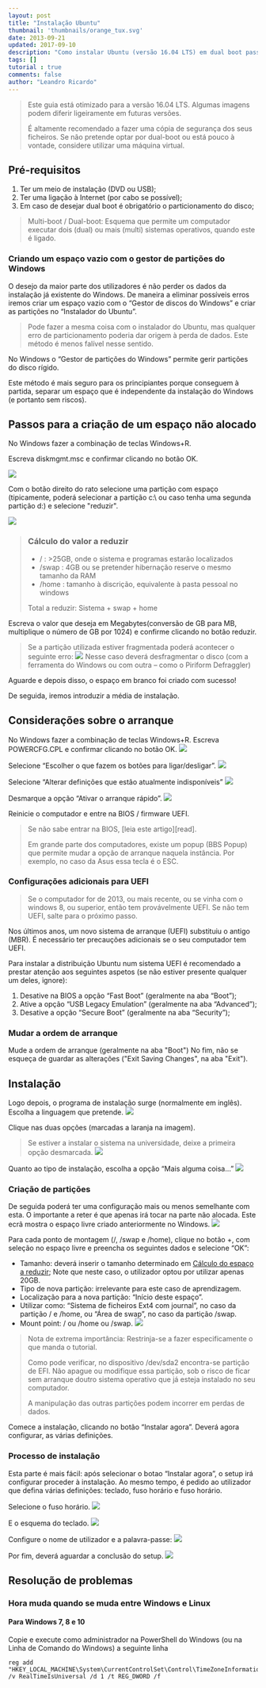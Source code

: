```yaml
---
layout: post
title: "Instalação Ubuntu"
thumbnail: 'thumbnails/orange_tux.svg'
date: 2013-09-21
updated: 2017-09-10
description: "Como instalar Ubuntu (versão 16.04 LTS) em dual boot passo a passo."
tags: []
tutorial : true
comments: false
author: "Leandro Ricardo"
---
```


<!--TODO: make adequate warning-->
>Este guia está otimizado para a versão 16.04 LTS. Algumas imagens podem diferir ligeiramente em futuras versões.
>
>É altamente recomendado a fazer uma cópia de segurança dos seus ficheiros. Se não pretende optar por dual-boot ou está pouco à vontade, considere utilizar uma máquina virtual.

## Pré-requisitos
1. Ter um meio de instalação (DVD ou USB);
2. Ter uma ligação à Internet (por cabo se possível);
3. Em caso de desejar dual boot é obrigatório o particionamento do disco;

>Multi-boot / Dual-boot: Esquema que permite um computador executar dois (dual) ou mais (multi) sistemas operativos, quando este é ligado.

### Criando um espaço vazio com o gestor de partições do Windows 

O desejo da maior parte dos utilizadores é não perder os dados da instalação já existente do Windows. De maneira a eliminar possíveis erros iremos criar um espaço vazio com o “Gestor de discos do Windows” e criar as partições no “Instalador do Ubuntu”.

>Pode fazer a mesma coisa com o instalador do Ubuntu, mas qualquer erro de particionamento poderia dar origem à perda de dados. Este método é menos falível nesse sentido.

No Windows o “Gestor de partições do Windows” permite gerir partições do disco rígido.

Este método é mais seguro para os principiantes porque conseguem à partida, separar um espaço que é independente da instalação do Windows (e portanto sem riscos).

## Passos para a criação de um espaço não alocado 

No Windows fazer a combinação de teclas Windows+R.

Escreva diskmgmt.msc e confirmar clicando no botão OK.

![](img/disk_1.png)

Com o botão direito do rato selecione uma partição com espaço (tipicamente, poderá selecionar a partição c:\ ou  caso tenha uma segunda partição d:\) e selecione "reduzir".

![](img/disk_2.png)

>### Cálculo do valor a reduzir
>+ / : >25GB, onde o sistema e programas estarão localizados
>+ /swap : 4GB ou se pretender hibernação reserve o mesmo tamanho da RAM
>+ /home : tamanho à discrição, equivalente à pasta pessoal no windows
>
>Total a reduzir: Sistema + swap + home

Escreva o valor que deseja em Megabytes(conversão de GB para MB, multiplique o número de GB por 1024) e confirme clicando no botão reduzir.

>Se a partição utilizada estiver fragmentada poderá acontecer o seguinte erro:
>![](img/disk_3.png)
>Nesse caso deverá desfragmentar o disco (com a ferramenta do Windows ou com outra – como o Piriform Defraggler)

Aguarde e depois disso, o espaço em branco foi criado com sucesso!

De seguida, iremos introduzir a média de instalação.

## Considerações sobre o arranque
No Windows fazer a combinação de teclas Windows+R.
Escreva POWERCFG.CPL e confirmar clicando no botão OK.
![](img/1.png)

Selecione “Escolher o que fazem os botões para ligar/desligar”.
![](img/2.png)

Selecione “Alterar definições que estão atualmente indisponíveis”
![](img/3.png)

Desmarque a opção “Ativar o arranque rápido”.
![](img/4.png)

Reinicie o computador e entre na BIOS / firmware UEFI.

>Se não sabe entrar na BIOS, [leia este artigo][read].
>
>Em grande parte dos computadores, existe um popup (BBS Popup) que permite mudar a opção de arranque naquela instância. Por exemplo, no caso da Asus essa tecla é o ESC.

### Configurações adicionais para UEFI
>Se o computador for de 2013, ou mais recente, ou se vinha com o windows 8, ou superior, então tem provávelmente UEFI. Se não tem UEFI, salte para o próximo passo. 

Nos últimos anos, um novo sistema de arranque (UEFI) substituiu o antigo (MBR). É necessário ter precauções adicionais se o seu computador tem UEFI.

Para instalar a distribuição Ubuntu num sistema UEFI é recomendado a prestar atenção aos seguintes aspetos (se não estiver presente qualquer um deles, ignore):
1.  Desative na BIOS a opção “Fast Boot” (geralmente na aba “Boot”);
2.  Ative a opção “USB Legacy Emulation” (geralmente na aba “Advanced”);
3.  Desative a opção “Secure Boot” (geralmente na aba “Security”);

### Mudar a ordem de arranque
Mude a ordem de arranque (geralmente na aba "Boot")
No fim, não se esqueça de guardar as alterações ("Exit Saving Changes", na aba "Exit").

## Instalação
Logo depois, o programa de instalação surge (normalmente em inglês). Escolha a linguagem que pretende.
![](img/install_1.png)

Clique nas duas opções (marcadas a laranja na imagem).
> Se estiver a instalar o sistema na universidade, deixe a primeira opção desmarcada.
![](img/install_2.png)

Quanto ao tipo de instalação, escolha a opção “Mais alguma coisa…”
![](img/part_0.png)

### Criação de partições
De seguida poderá ter uma configuração mais ou menos semelhante com esta. O importante a reter é que apenas irá tocar na parte não alocada.
Este ecrã mostra o espaço livre criado anteriormente no Windows.
![](img/part_1.png)

Para cada ponto de montagem (/, /swap e /home), clique no botão +, com seleção no espaço livre e preencha os seguintes dados e selecione “OK”:
+ Tamanho: deverá inserir o tamanho determinado em [Cálculo do espaço a reduzir](#passos-para-a-criação-de-um-espaço-não-alocado); Note que neste caso, o utilizador optou por utilizar apenas 20GB.
+ Tipo de nova partição: irrelevante para este caso de aprendizagem.
+ Localização para a nova partição: “Início deste espaço”.
+ Utilizar como: “Sistema de ficheiros Ext4 com journal”, no caso da partição / e /home, ou “Área de swap”, no caso da partição /swap.
+ Mount point: / ou /home ou /swap.
![](img/part_2.png)

>Nota de extrema importância: Restrinja-se a fazer especificamente o que manda o tutorial.
>
>Como pode verificar, no dispositivo /dev/sda2 encontra-se partição de EFI. Não apague ou modifique essa partição, sob o risco de ficar sem arranque doutro sistema operativo que já esteja instalado no seu computador.
>
>A manipulação das outras partições podem incorrer em perdas de dados.

Comece a instalação, clicando no botão “Instalar agora”. Deverá agora configurar, as várias definições.

### Processo de instalação
Esta parte é mais fácil: após selecionar o botao “Instalar agora”, o setup irá configurar proceder à instalação. Ao mesmo tempo, é pedido ao utilizador que defina várias definições: teclado, fuso horário e fuso horário.

Selecione o fuso horário.
![](img/install_3.png)

E o esquema do teclado.
![](img/install_4.png)

Configure o nome de utilizador e a palavra-passe:
![](img/install_5.png)

Por fim, deverá aguardar a conclusão do setup.
![](img/install_6.png)



## Resolução de problemas 
### Hora muda quando se muda entre Windows e Linux
#### Para Windows 7, 8 e 10
Copie e execute como administrador na PowerShell do Windows (ou na Linha de Comando do Windows) a seguinte linha
~~~powerhell
reg add "HKEY_LOCAL_MACHINE\System\CurrentControlSet\Control\TimeZoneInformation" /v RealTimeIsUniversal /d 1 /t REG_DWORD /f
~~~
